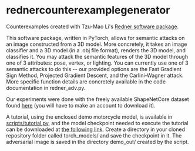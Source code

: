 # rednercounterexamplegenerator
Counterexamples created with Tzu-Mao Li's [Redner software package](https://github.com/BachiLi/redner).

This software package, written in PyTorch, allows for semantic attacks on an image constructed from a 3D model. More concretely, it takes an image classifier and a 3D model (in a .obj file format), renders the 3D model, and classifies it. You may attack the semantic features of the 3D model through one of 3 attributes: pose, vertex, or lighting. You can currently  use one of 3 semantic attacks to do this -- our provided options are the Fast Gradient Sign Method, Projected Gradient Descent, and the Carlini-Wagner attack. More specific function details are concretely available in the code documentation in redner_adv.py.

Our experiments were done with the freely available ShapeNetCore dataset found [here](https://www.shapenet.org/download/shapenetcore) (you will have to make an account to download it).

A tutorial, using the enclosed demo motorcycle model, is available in [scripts/tutorial.py](scripts/tutorial.py), and the model checkpoint needed to execute the tutorial can be downloaded at [the following link](https://drive.google.com/file/d/1Mjpj6MrkhnN_TXEguAdxB4IE5lyRDnL5/view). Create a directory in your cloned repository folder called torch_models/ and save the checkpoint in it. The adversarial image is saved in the directory demo_out/ created by the script.
